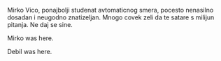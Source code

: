 Mirko Vico, ponajbolji studenat avtomaticnog smera, pocesto nenasilno dosadan i neugodno znatizeljan. Mnogo covek zeli da te satare s milijun pitanja. Ne daj se sine.


Mirko was here.

Debil was here.
